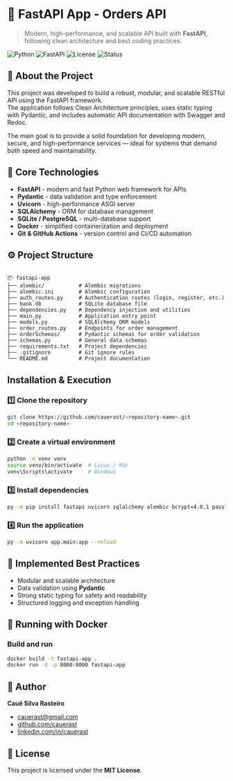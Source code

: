 # 🚀 FastAPI App - Orders API

> Modern, high-performance, and scalable API built with **FastAPI**, following clean architecture and best coding practices.

![Python](https://img.shields.io/badge/Python-3.11+-blue.svg?style=flat-square&logo=python)
![FastAPI](https://img.shields.io/badge/FastAPI-0.110+-009688.svg?style=flat-square&logo=fastapi)
![License](https://img.shields.io/badge/license-MIT-green.svg?style=flat-square)
![Status](https://img.shields.io/badge/status-Active-success.svg?style=flat-square)



## 📘 About the Project

This project was developed to build a robust, modular, and scalable RESTful API using the FastAPI framework.  
The application follows Clean Architecture principles, uses static typing with Pydantic, and includes automatic API documentation with Swagger and Redoc.

The main goal is to provide a solid foundation for developing modern, secure, and high-performance services — ideal for systems that demand both speed and maintainability.



## 🧠 Core Technologies

- **FastAPI** - modern and fast Python web framework for APIs  
- **Pydantic** - data validation and type enforcement  
- **Uvicorn** - high-performance ASGI server  
- **SQLAlchemy** - ORM for database management  
- **SQLite / PostgreSQL** - multi-database support  
- **Docker** - simplified containerization and deployment  
- **Git & GitHub Actions** - version control and CI/CD automation  



## ⚙️ Project Structure

```

📦 fastapi-app
├── alembic/           # Alembic migrations
├── alembic.ini        # Alembic configuration
├── auth_routes.py     # Authentication routes (login, register, etc.)
├── bank.db            # SQLite database file
├── dependencies.py    # Dependency injection and utilities
├── main.py            # Application entry point
├── models.py          # SQLAlchemy ORM models
├── order_routes.py    # Endpoints for order management
├── orderSchemas/      # Pydantic schemas for order validation
├── schemas.py         # General data schemas
├── requirements.txt   # Project dependencies
├── .gitignore         # Git ignore rules
└── README.md          # Project documentation

````



## Installation & Execution

### 1️⃣ Clone the repository

```bash
git clone https://github.com/cauerast/<repository-name>.git
cd <repository-name>
````

### 2️⃣ Create a virtual environment

```bash
python -m venv venv
source venv/bin/activate  # Linux / Mac
venv\Scripts\activate     # Windows
```

### 3️⃣ Install dependencies

```bash
py -m pip install fastapi uvicorn sqlalchemy alembic bcrypt=4.0.1 passlib[bcrypt] python-jose[cryptography] python-dotenv python-multipart 
```

### 4️⃣ Run the application

```bash
py -m uvicorn app.main:app --reload
```



## 🧱 Implemented Best Practices

* Modular and scalable architecture
* Data validation using **Pydantic**
* Strong static typing for safety and readability
* Structured logging and exception handling



## 🐳 Running with Docker

### Build and run

```bash
docker build -t fastapi-app .
docker run -d -p 8000:8000 fastapi-app
```



## 🧠 Author

**Cauê Silva Rasteiro** <br>
- [cauerast@gmail.com](mailto:cauerast@gmail.com) <br>
- [github.com/cauerast](https://github.com/cauerast) <br>
- [linkedin.com/in/cauerast](https://www.linkedin.com/in/cauerast/)



## 📜 License

This project is licensed under the **MIT License**.
